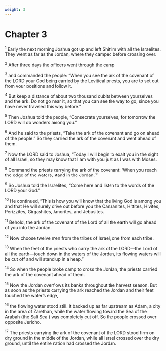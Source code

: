 ```yaml
---
weight: 3
---
```


# Chapter 3

<sup>1</sup> Early the next morning Joshua got up and left Shittim with all the Israelites. They went as far as the Jordan, where they camped before crossing over. 

<sup>2</sup> After three days the officers went through the camp 

<sup>3</sup> and commanded the people: “When you see the ark of the covenant of the LORD your God being carried by the Levitical priests, you are to set out from your positions and follow it. 

<sup>4</sup> But keep a distance of about two thousand cubits between yourselves and the ark. Do not go near it, so that you can see the way to go, since you have never traveled this way before.” 

<sup>5</sup> Then Joshua told the people, “Consecrate yourselves, for tomorrow the LORD will do wonders among you.” 

<sup>6</sup> And he said to the priests, “Take the ark of the covenant and go on ahead of the people.” So they carried the ark of the covenant and went ahead of them. 

<sup>7</sup> Now the LORD said to Joshua, “Today I will begin to exalt you in the sight of all Israel, so they may know that I am with you just as I was with Moses. 

<sup>8</sup> Command the priests carrying the ark of the covenant: ‘When you reach the edge of the waters, stand in the Jordan.’” 

<sup>9</sup> So Joshua told the Israelites, “Come here and listen to the words of the LORD your God.” 

<sup>10</sup> He continued, “This is how you will know that the living God is among you and that He will surely drive out before you the Canaanites, Hittites, Hivites, Perizzites, Girgashites, Amorites, and Jebusites. 

<sup>11</sup> Behold, the ark of the covenant of the Lord of all the earth will go ahead of you into the Jordan. 

<sup>12</sup> Now choose twelve men from the tribes of Israel, one from each tribe. 

<sup>13</sup> When the feet of the priests who carry the ark of the LORD—the Lord of all the earth—touch down in the waters of the Jordan, its flowing waters will be cut off and will stand up in a heap.” 

<sup>14</sup> So when the people broke camp to cross the Jordan, the priests carried the ark of the covenant ahead of them. 

<sup>15</sup> Now the Jordan overflows its banks throughout the harvest season. But as soon as the priests carrying the ark reached the Jordan and their feet touched the water’s edge, 

<sup>16</sup> the flowing water stood still. It backed up as far upstream as Adam, a city in the area of Zarethan, while the water flowing toward the Sea of the Arabah (the Salt Sea ) was completely cut off. So the people crossed over opposite Jericho. 

<sup>17</sup> The priests carrying the ark of the covenant of the LORD stood firm on dry ground in the middle of the Jordan, while all Israel crossed over the dry ground, until the entire nation had crossed the Jordan. 


